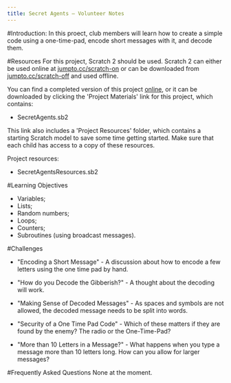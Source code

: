 ```yaml
---
title: Secret Agents — Volunteer Notes
---
```


#Introduction:
In this proect, club members will learn how to create a simple code using a one-time-pad, encode short messages with it, and decode them.

#Resources
For this project, Scratch 2 should be used. Scratch 2 can either be used online at [jumpto.cc/scratch-on](http://jumpto.cc/scratch-on) or can be downloaded from [jumpto.cc/scratch-off](http://jumpto.cc/scratch-off) and used offline.

You can find a completed version of this project <a href="https://scratch.mit.edu/projects/114265027/#editor">online</a>, or it can be downloaded by clicking the 'Project Materials' link for this project, which contains:

+ SecretAgents.sb2

This link also includes a 'Project Resources' folder, which contains a starting Scratch model to save some time getting started. Make sure that each child has access to a copy of these resources.

Project resources:
+ SecretAgentsResources.sb2

#Learning Objectives
+ Variables;
+ Lists;
+ Random numbers;
+ Loops;
+ Counters;
+ Subroutines (using broadcast messages).

#Challenges

+ "Encoding a Short Message" - A discussion about how to encode a few letters using the one time pad by hand.

+ "How do you Decode the Gibberish?" - A thought about the decoding will work.

+ "Making Sense of Decoded Messages" - As spaces and symbols are not allowed, the decoded message needs to be split into words.

+ "Security of a One Time Pad Code" - Which of these matters if they are found by the enemy? The radio or the One-Time-Pad?

+ "More than 10 Letters in a Message?" - What happens when you type a message more than 10 letters long. How can you allow for larger messages?

#Frequently Asked Questions
None at the moment.

